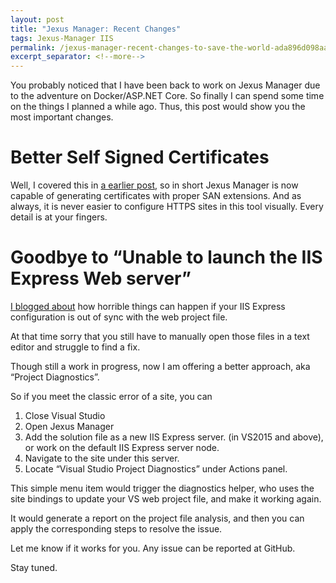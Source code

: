 ```yaml
---
layout: post
title: "Jexus Manager: Recent Changes"
tags: Jexus-Manager IIS
permalink: /jexus-manager-recent-changes-to-save-the-world-ada896d098aa
excerpt_separator: <!--more-->
---
```

You probably noticed that I have been back to work on Jexus Manager due to the adventure on Docker/ASP.NET Core. So finally I can spend some time on the things I planned a while ago. Thus, this post would show you the most important changes.
<!--more-->

# Better Self Signed Certificates

Well, I covered this in [a earlier post](/why-chrome-says-iis-express-https-is-not-secure-and-how-to-resolve-that-d906a183f0), so in short Jexus Manager is now capable of generating certificates with proper SAN extensions. And as always, it is never easier to configure HTTPS sites in this tool visually. Every detail is at your fingers.

# Goodbye to “Unable to launch the IIS Express Web server”

[I blogged about](/jexus-manager-secrets-behind-visual-studio-iis-express-integration-834f88c8e8b) how horrible things can happen if your IIS Express configuration is out of sync with the web project file.

At that time sorry that you still have to manually open those files in a text editor and struggle to find a fix.

Though still a work in progress, now I am offering a better approach, aka “Project Diagnostics”.

So if you meet the classic error of a site, you can

1. Close Visual Studio
1. Open Jexus Manager
1. Add the solution file as a new IIS Express server. (in VS2015 and above), or work on the default IIS Express server node.
1. Navigate to the site under this server.
1. Locate “Visual Studio Project Diagnostics” under Actions panel.

This simple menu item would trigger the diagnostics helper, who uses the site bindings to update your VS web project file, and make it working again.

It would generate a report on the project file analysis, and then you can apply the corresponding steps to resolve the issue.

Let me know if it works for you. Any issue can be reported at GitHub.

Stay tuned.
